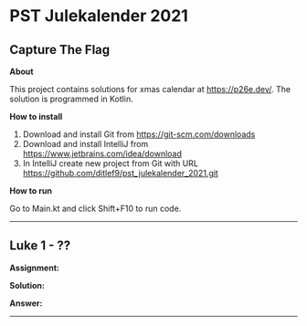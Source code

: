 # PST Julekalender 2021
## Capture The Flag

**About**

This project contains solutions for xmas calendar at https://p26e.dev/.
The solution is programmed in Kotlin.

**How to install**
1. Download and install Git from https://git-scm.com/downloads
2. Download and install IntelliJ from https://www.jetbrains.com/idea/download
3. In IntelliJ create new project from Git with URL https://github.com/ditlef9/pst_julekalender_2021.git

**How to run**

Go to Main.kt and click Shift+F10 to run code.

---
## Luke 1 - ??

**Assignment:**<br />


**Solution:**<br />


**Answer:**<br />

---